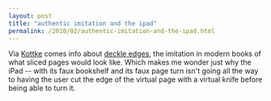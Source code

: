```yaml
---
layout: post
title: "authentic imitation and the ipad"
permalink: /2010/02/authentic-imitation-and-the-ipad.html
---
```


<p>Via <a href="http://kottke.org/10/02/authentic-imitation">Kottke</a> comes info about <a href="http://www.themillions.com/2010/02/deckle-edge-in-the-age-of-mechanical-reproduction.html">deckle edges</a>, the imitation in modern books of what sliced pages would look like. Which makes me wonder just why the iPad -- with its faux bookshelf and its faux page turn isn&#39;t going all the way to having the user cut the edge of the virtual page with a virtual knife before being able to turn it.</p>


